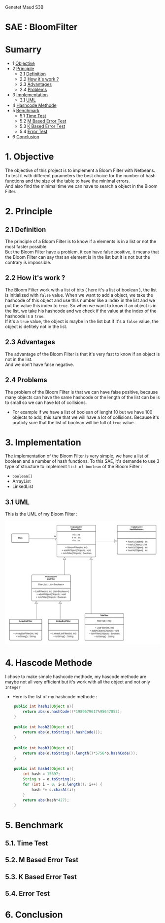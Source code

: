 Genetet Maud S3B

# SAE : BloomFilter

# Sumarry


* 1 [Objective](#1)
* 2 [Principle](#2)
  * 2.1 [Definition](#2.1)
  * 2.2 [How it's work ?](#2.2)
  * 2.3 [Advantages](#2.3)
  * 2.4 [Problems](#2.4)
* 3 [Implementation](#3)
    * 3.1 [UML](#3.1)
* 4 [Hashcode Methode](#4)
* 5 [Benchmark](#5)
  * 5.1 [Time Test](#5.1)
  * 5.2 [M Based Error Test](#5.2)
  * 5.3 [K Based Error Test](#5.3)
  * 5.4 [Error Test](#5.4)
* 6 [Conclusion](#6)


<h1 id="1">1. Objective</h1>

The objective of this project is to implement a Bloom Filter with Netbeans.<br>To test it with different parameters the best choice for the number of hash functions and the size of the table to have the minimal errors. 
<br>And also find the minimal time we can have to search a object in the Bloom Filter.

<h1 id="2">2. Principle</h1>

<h2 id="2.1">2.1 Definition</h2>

 The principle of a Bloom Filter is to know if a elements is in a list or not the most faster possible. 
 <br>But the Bloom Filter have a problem, it can have false positive, it means that the Bloom Filter can say that an element is in the list but it is not but the contrary is impossible.

<h2 id="2.2">2.2 How it's work ?</h2>

 The Bloom Filter work with a list of bits ( here it's a list of boolean ), the list is initialized with ``false`` value. When we want to add a object, we take the hashcode of this object and use this number like a index in the list and we put the value this index to ``true``.
 So when we want to know if an object is in the list, we take his hashcode and we check if the value at the index of the hashcode is a ``true``.
 <br>If it's a ``true`` value, the object is maybe in the list but if it's a ``false`` value, the object is defitely not in the list. 

<h2 id="2.3">2.3 Advantages</h2>
    
The advantage of the Bloom Filter is that it's very fast to know if an object is not in the list.
<br>And we don't have false negative.

<h2 id="2.4">2.4 Problems</h2>

The problem of the Bloom Filter is that we can have false positive, because many objects can have the same hashcode or the length of the list can be is to small so we can have lot of collisions.

* For example if we have a list of boolean of lenght 10 but we have 100 objects to add, this sure that we will have a lot of collisions. Because it's praticly sure that the list of boolean will be full of ``true`` value.

<h1 id="3">3. Implementation</h1>

The implementation of the Bloom Filter is very simple, we have a list of boolean and a number of hash functions.
To this SAE, it's demande to use 3 type of structure to implement ``list of boolean`` of the Bloom Filter :
* ``boolean[]``
* ArrayList
* LinkedList

<h2 id="3.1">3.1 UML</h2>

This is the UML of my Bloom Filter :

![UML](images/UMLBloomFilter.png)

<h1 id="4">4. Hascode Methode</h1>

I chose to make simple hashcode methode, my hascode methode are maybe not all very efficient but it's work with all the object and not only ``Integer``

* Here is the list of my hashcode methode :

```java
    public int hash1(Object o){
        return abs(o.hashCode()*1989679617%95647853);
    }
    
    public int hash2(Object o){
        return abs(o.toString().hashCode());
    }
    
    public int hash3(Object o){
        return abs(o.toString().length()*5756*o.hashCode());
    }
    
    public int hash4(Object o){
        int hash = 15697;
        String s = o.toString();
        for (int i = 0; i<s.length(); i++) {
            hash *= s.charAt(i);
        }
        return abs(hash*427);
    }    
```



<h1 id="5">5. Benchmark</h1>
<h2 id="5.1">5.1. Time Test</h2>
<h2 id="5.2">5.2. M Based Error Test</h2>
<h2 id="5.3">5.3. K Based Error Test</h2>
<h2 id="5.4">5.4. Error Test</h2>
<h1 id="6">6. Conclusion</h1>
